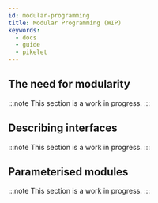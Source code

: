 ```yaml
---
id: modular-programming
title: Modular Programming (WIP)
keywords:
  - docs
  - guide
  - pikelet
---
```


## The need for modularity

:::note
This section is a work in progress.
:::

## Describing interfaces

:::note
This section is a work in progress.
:::

## Parameterised modules

:::note
This section is a work in progress.
:::
